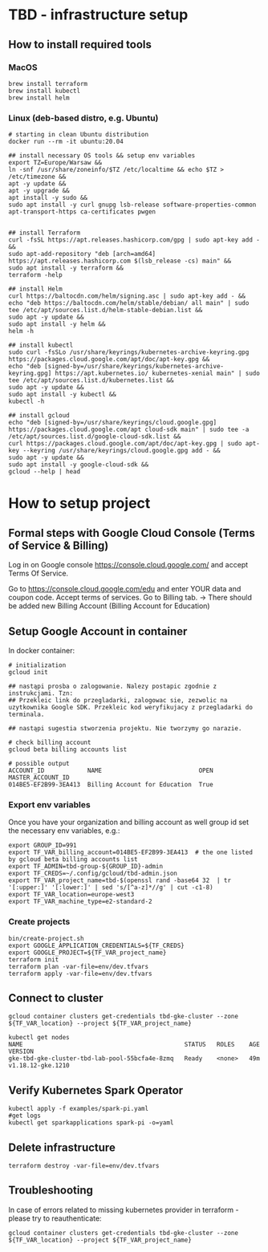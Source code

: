 # TBD - infrastructure setup

## How to install required tools

### MacOS
```
brew install terraform
brew install kubectl
brew install helm
```
### Linux (deb-based distro, e.g. Ubuntu)
```
# starting in clean Ubuntu distribution
docker run --rm -it ubuntu:20.04

## install necessary OS tools && setup env variables
export TZ=Europe/Warsaw &&
ln -snf /usr/share/zoneinfo/$TZ /etc/localtime && echo $TZ > /etc/timezone &&
apt -y update &&
apt -y upgrade &&
apt install -y sudo &&
sudo apt install -y curl gnupg lsb-release software-properties-common apt-transport-https ca-certificates pwgen


## install Terraform
curl -fsSL https://apt.releases.hashicorp.com/gpg | sudo apt-key add - && 
sudo apt-add-repository "deb [arch=amd64] https://apt.releases.hashicorp.com $(lsb_release -cs) main" &&
sudo apt install -y terraform &&
terraform -help

## install Helm 
curl https://baltocdn.com/helm/signing.asc | sudo apt-key add - &&
echo "deb https://baltocdn.com/helm/stable/debian/ all main" | sudo tee /etc/apt/sources.list.d/helm-stable-debian.list &&
sudo apt -y update &&
sudo apt install -y helm &&
helm -h

## install kubectl
sudo curl -fsSLo /usr/share/keyrings/kubernetes-archive-keyring.gpg https://packages.cloud.google.com/apt/doc/apt-key.gpg &&
echo "deb [signed-by=/usr/share/keyrings/kubernetes-archive-keyring.gpg] https://apt.kubernetes.io/ kubernetes-xenial main" | sudo tee /etc/apt/sources.list.d/kubernetes.list &&
sudo apt -y update &&
sudo apt install -y kubectl &&
kubectl -h

## install gcloud 
echo "deb [signed-by=/usr/share/keyrings/cloud.google.gpg] https://packages.cloud.google.com/apt cloud-sdk main" | sudo tee -a /etc/apt/sources.list.d/google-cloud-sdk.list &&
curl https://packages.cloud.google.com/apt/doc/apt-key.gpg | sudo apt-key --keyring /usr/share/keyrings/cloud.google.gpg add - &&
sudo apt -y update &&
sudo apt install -y google-cloud-sdk &&
gcloud --help | head
```

# How to setup project

## Formal steps with Google Cloud Console (Terms of Service & Billing)
Log in on Google console https://console.cloud.google.com/ and accept Terms Of Service.

Go to https://console.cloud.google.com/edu and enter YOUR data and coupon code. Accept terms of services.
Go to Billing tab. -> There should be added new Billing Account (Billing Account for Education)

## Setup Google Account in container
In docker container:

```
# initialization
gcloud init 

## nastąpi prosba o zalogowanie. Nalezy postapic zgodnie z instrukcjami. Tzn:
## Przekleic link do przegladarki, zalogowac sie, zezwolic na uzytkownika Google SDK. Przekleic kod weryfikujacy z przegladarki do terminala.

## nastąpi sugestia stworzenia projektu. Nie tworzymy go narazie.

# check billing account 
gcloud beta billing accounts list

# possible output
ACCOUNT_ID            NAME                           OPEN  MASTER_ACCOUNT_ID
014BE5-EF2B99-3EA413  Billing Account for Education  True

```

### Export env variables
Once you have your organization and billing account as well group id set the necessary env variables, e.g.:
```
export GROUP_ID=991
export TF_VAR_billing_account=014BE5-EF2B99-3EA413  # the one listed by gcloud beta billing accounts list
export TF_ADMIN=tbd-group-${GROUP_ID}-admin
export TF_CREDS=~/.config/gcloud/tbd-admin.json
export TF_VAR_project_name=tbd-$(openssl rand -base64 32  | tr '[:upper:]' '[:lower:]' | sed 's/[^a-z]*//g' | cut -c1-8)
export TF_VAR_location=europe-west3
export TF_VAR_machine_type=e2-standard-2
```

### Create projects
```
bin/create-project.sh
export GOOGLE_APPLICATION_CREDENTIALS=${TF_CREDS}
export GOOGLE_PROJECT=${TF_VAR_project_name}
terraform init
terraform plan -var-file=env/dev.tfvars
terraform apply -var-file=env/dev.tfvars
```

## Connect to cluster
```
gcloud container clusters get-credentials tbd-gke-cluster --zone ${TF_VAR_location} --project ${TF_VAR_project_name}

kubectl get nodes
NAME                                             STATUS   ROLES    AGE   VERSION
gke-tbd-gke-cluster-tbd-lab-pool-55bcfa4e-8zmq   Ready    <none>   49m   v1.18.12-gke.1210

```

## Verify Kubernetes Spark Operator
```
kubectl apply -f examples/spark-pi.yaml
#get logs
kubectl get sparkapplications spark-pi -o=yaml
```


## Delete infrastructure
```
terraform destroy -var-file=env/dev.tfvars
```

## Troubleshooting
In case of errors related to missing kubernetes provider in terraform - please try to reauthenticate:
```
gcloud container clusters get-credentials tbd-gke-cluster --zone ${TF_VAR_location} --project ${TF_VAR_project_name}
```